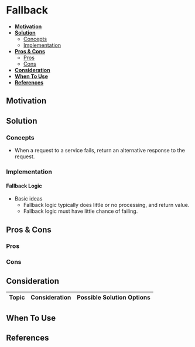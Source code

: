 # Fallback

- [**Motivation**](#motivation)
- [**Solution**](#solution)
   - [Concepts](#concepts)
   - [Implementation](#implementation)
- [**Pros & Cons**](#pros--cons)
   - [Pros](#pros)
   - [Cons](#cons)
- [**Consideration**](#consideration)
- [**When To Use**](#when-to-use)
- [**References**](#references)

## Motivation

## Solution
### Concepts
- When a request to a service fails, return an alternative response to the request.

### Implementation
#### Fallback Logic
- Basic ideas
   - Fallback logic typically does little or no processing, and return value.
   - Fallback logic must have little chance of failing.
   
## Pros & Cons
### Pros
### Cons

## Consideration
| Topic | Consideration | Possible Solution Options |
|----|-----|-----|

## When To Use

## References
